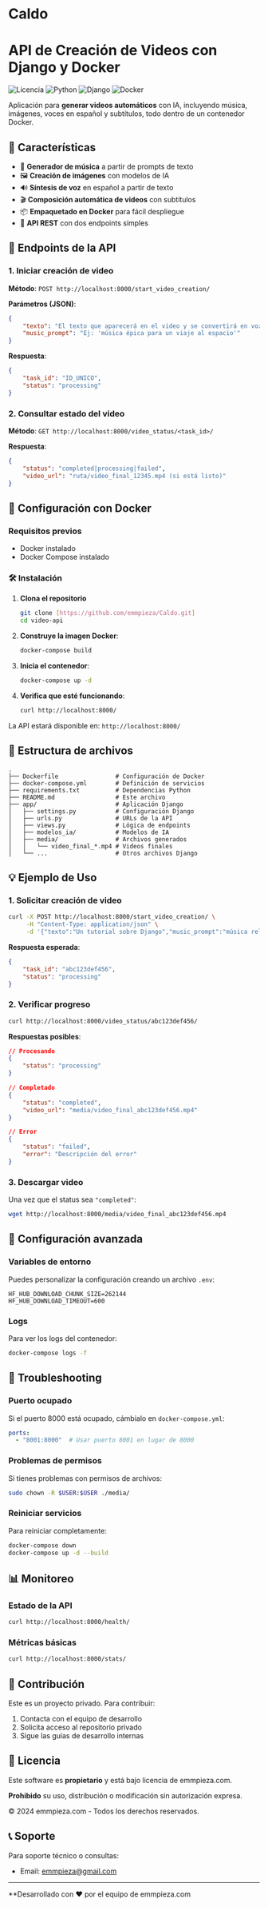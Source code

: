 # Caldo
# API de Creación de Videos con Django y Docker

![Licencia](https://img.shields.io/badge/Licencia-Privada-blue.svg)
![Python](https://img.shields.io/badge/Python-3.8+-green.svg)
![Django](https://img.shields.io/badge/Django-4.0+-blue.svg)
![Docker](https://img.shields.io/badge/Docker-Ready-blue.svg)

Aplicación para **generar videos automáticos** con IA, incluyendo música, imágenes, voces en español y subtítulos, todo dentro de un contenedor Docker.

## 🚀 Características

- 🎵 **Generador de música** a partir de prompts de texto
- 🖼️ **Creación de imágenes** con modelos de IA
- 🔊 **Síntesis de voz** en español a partir de texto
- 🎬 **Composición automática de videos** con subtítulos
- 📦 **Empaquetado en Docker** para fácil despliegue
- 🔌 **API REST** con dos endpoints simples

## 📡 Endpoints de la API

### 1. Iniciar creación de video

**Método**: `POST http://localhost:8000/start_video_creation/`

**Parámetros (JSON)**:
```json
{  
    "texto": "El texto que aparecerá en el video y se convertirá en voz",  
    "music_prompt": "Ej: 'música épica para un viaje al espacio'"  
}
```

**Respuesta**:
```json
{  
    "task_id": "ID_UNICO",  
    "status": "processing"  
}
```

### 2. Consultar estado del video

**Método**: `GET http://localhost:8000/video_status/<task_id>/`

**Respuesta**:
```json
{  
    "status": "completed|processing|failed",  
    "video_url": "ruta/video_final_12345.mp4 (si está listo)"  
}
```

## 🐳 Configuración con Docker

### Requisitos previos

- Docker instalado
- Docker Compose instalado

### 🛠️ Instalación

1. **Clona el repositorio**
   ```bash
   git clone [https://github.com/emmpieza/Caldo.git]
   cd video-api
   ```

2. **Construye la imagen Docker**:
   ```bash
   docker-compose build
   ```

3. **Inicia el contenedor**:
   ```bash
   docker-compose up -d
   ```

4. **Verifica que esté funcionando**:
   ```bash
   curl http://localhost:8000/
   ```

La API estará disponible en: `http://localhost:8000/`

## 📂 Estructura de archivos

```
.
├── Dockerfile                # Configuración de Docker
├── docker-compose.yml        # Definición de servicios
├── requirements.txt          # Dependencias Python
├── README.md                 # Este archivo
├── app/                      # Aplicación Django
│   ├── settings.py           # Configuración Django
│   ├── urls.py               # URLs de la API
│   ├── views.py              # Lógica de endpoints
│   ├── modelos_ia/           # Modelos de IA
│   ├── media/                # Archivos generados
│   │   └── video_final_*.mp4 # Videos finales
│   └── ...                   # Otros archivos Django
```

## 💡 Ejemplo de Uso

### 1. Solicitar creación de video

```bash
curl -X POST http://localhost:8000/start_video_creation/ \
     -H "Content-Type: application/json" \
     -d '{"texto":"Un tutorial sobre Django","music_prompt":"música relajante para programar"}'
```

**Respuesta esperada**:
```json
{
    "task_id": "abc123def456",
    "status": "processing"
}
```

### 2. Verificar progreso

```bash
curl http://localhost:8000/video_status/abc123def456/
```

**Respuestas posibles**:
```json
// Procesando
{
    "status": "processing"
}

// Completado
{
    "status": "completed",
    "video_url": "media/video_final_abc123def456.mp4"
}

// Error
{
    "status": "failed",
    "error": "Descripción del error"
}
```

### 3. Descargar video

Una vez que el status sea `"completed"`:

```bash
wget http://localhost:8000/media/video_final_abc123def456.mp4
```

## 🔧 Configuración avanzada

### Variables de entorno

Puedes personalizar la configuración creando un archivo `.env`:

```env
HF_HUB_DOWNLOAD_CHUNK_SIZE=262144
HF_HUB_DOWNLOAD_TIMEOUT=600
```

### Logs

Para ver los logs del contenedor:

```bash
docker-compose logs -f
```

## 🐛 Troubleshooting

### Puerto ocupado
Si el puerto 8000 está ocupado, cámbialo en `docker-compose.yml`:
```yaml
ports:
  - "8001:8000"  # Usar puerto 8001 en lugar de 8000
```

### Problemas de permisos
Si tienes problemas con permisos de archivos:
```bash
sudo chown -R $USER:$USER ./media/
```

### Reiniciar servicios
Para reiniciar completamente:
```bash
docker-compose down
docker-compose up -d --build
```

## 📊 Monitoreo

### Estado de la API
```bash
curl http://localhost:8000/health/
```

### Métricas básicas
```bash
curl http://localhost:8000/stats/
```

## 🤝 Contribución

Este es un proyecto privado. Para contribuir:

1. Contacta con el equipo de desarrollo
2. Solicita acceso al repositorio privado
3. Sigue las guías de desarrollo internas

## 📜 Licencia

Este software es **propietario** y está bajo licencia de emmpieza.com.

**Prohibido** su uso, distribución o modificación sin autorización expresa.

© 2024 emmpieza.com - Todos los derechos reservados.

## 📞 Soporte

Para soporte técnico o consultas:
- Email: emmpieza@gmail.com

---

**Desarrollado con ❤️ por el equipo de emmpieza.com
